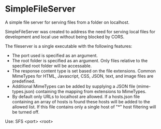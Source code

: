 # SimpleFileServer
A simple file server for serving files from a folder on localhost.

SimpleFileServer was created to address the need for serving local files for development and local use without being blocked by CORS.

The fileserver is a single executable with the following features:
- The port used is specified as an argument.
- The root folder is specified as an argument. Only files relative to the specified root folder will be accessable.
- The response content type is set based on the file extensions. Common MimeTypes for HTML, Javascript, CSS, JSON, text, and image files are predefined.
- Additional MimeTypes can be added by supplying a JSON file (mime-types.json) containing the mapping from extensions to MimeTypes.
- By default only URLs to localhost are allowed. If a hosts.json file containing an array of hosts is found these hosts will be added to the allowed list. If this file contains only a single host of "*" host filtering will be turned off.

Use:
  SFS \<port\> \<root\>
